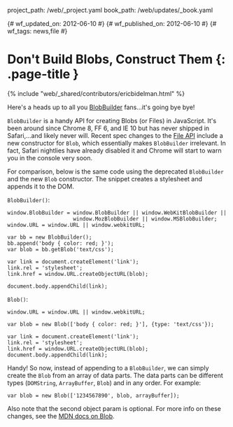 project_path: /web/_project.yaml
book_path: /web/updates/_book.yaml

{# wf_updated_on: 2012-06-10 #}
{# wf_published_on: 2012-06-10 #}
{# wf_tags: news,file #}

# Don't Build Blobs, Construct Them {: .page-title }

{% include "web/_shared/contributors/ericbidelman.html" %}


Here's a heads up to all you [BlobBuilder](https://developer.mozilla.org/en/DOM/BlobBuilder) fans...it's going bye bye!

`BlobBuilder` is a handy API for creating Blobs (or Files) in JavaScript. It's been around since Chrome 8, FF 6, and IE 10 but has never shipped in Safari,...and likely never will. Recent spec changes to the [File API](http://dev.w3.org/2006/webapi/FileAPI/#dfn-Blob) include a new constructor for `Blob`, which essentially makes `BlobBuilder` irrelevant. In fact, Safari nightlies have already disabled it and Chrome will start to warn you in the console very soon.

For comparison, below is the same code using the deprecated `BlobBuilder` and the new `Blob` constructor. The snippet creates a stylesheet and appends it to the DOM.

`BlobBuilder()`:


    window.BlobBuilder = window.BlobBuilder || window.WebKitBlobBuilder ||
                         window.MozBlobBuilder || window.MSBlobBuilder;
    window.URL = window.URL || window.webkitURL;
    
    var bb = new BlobBuilder();
    bb.append('body { color: red; }');
    var blob = bb.getBlob('text/css');
    
    var link = document.createElement('link');
    link.rel = 'stylesheet';
    link.href = window.URL.createObjectURL(blob);
    
    document.body.appendChild(link);
    

`Blob()`:


    window.URL = window.URL || window.webkitURL;
    
    var blob = new Blob(['body { color: red; }'], {type: 'text/css'});
    
    var link = document.createElement('link');
    link.rel = 'stylesheet';
    link.href = window.URL.createObjectURL(blob);
    document.body.appendChild(link);
    

Handy! So now, instead of appending to a `BlobBuilder`, we can simply create the `Blob` from an array of data parts. The data parts can be different types (`DOMString`, `ArrayBuffer`, `Blob`) and in any order. For example:


    var blob = new Blob(['1234567890', blob, arrayBuffer]);
    

Also note that the second object param is optional. For more info on these changes, see the [MDN docs on Blob](https://developer.mozilla.org/en/DOM/Blob).


